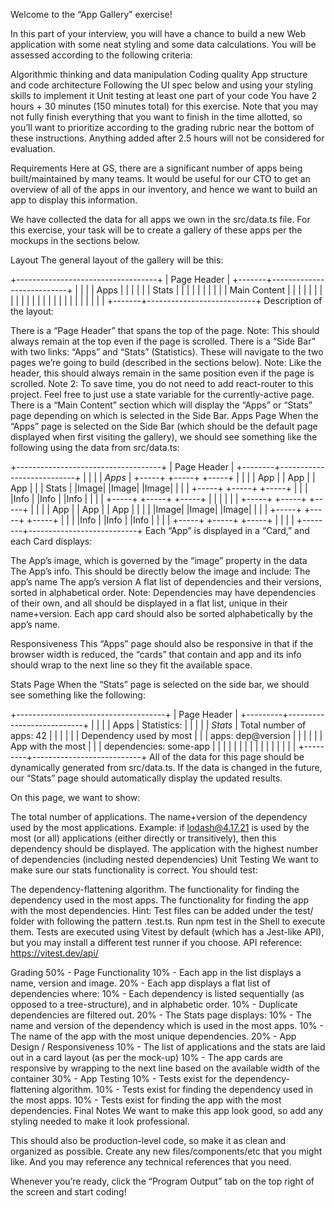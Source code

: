 Welcome to the “App Gallery” exercise!

In this part of your interview, you will have a chance to build a new Web application with some neat styling and some data calculations. You will be assessed according to the following criteria:

Algorithmic thinking and data manipulation
Coding quality
App structure and code architecture
Following the UI spec below and using your styling skills to implement it
Unit testing at least one part of your code
You have 2 hours + 30 minutes (150 minutes total) for this exercise. Note that you may not fully finish everything that you want to finish in the time allotted, so you’ll want to prioritize according to the grading rubric near the bottom of these instructions. Anything added after 2.5 hours will not be considered for evaluation.

Requirements
Here at GS, there are a significant number of apps being built/maintained by many teams. It would be useful for our CTO to get an overview of all of the apps in our inventory, and hence we want to build an app to display this information.

We have collected the data for all apps we own in the src/data.ts file. For this exercise, your task will be to create a gallery of these apps per the mockups in the sections below.

Layout
The general layout of the gallery will be this:

+-----------------------------------+
|            Page Header            |
+-------+---------------------------+
|       |                           |
| Apps  |                           |
|       |                           |
| Stats |                           |
|       |                           |
|       |                           |
|       |       Main Content        |
|       |                           |
|       |                           |
|       |                           |
|       |                           |
|       |                           |
|       |                           |
|       |                           |
|       |                           |
+-------+---------------------------+
Description of the layout:

There is a “Page Header” that spans the top of the page.
Note: This should always remain at the top even if the page is scrolled.
There is a “Side Bar” with two links: “Apps” and “Stats” (Statistics). These will navigate to the two pages we’re going to build (described in the sections below).
Note: Like the header, this should always remain in the same position even if the page is scrolled.
Note 2: To save time, you do not need to add react-router to this project. Feel free to just use a state variable for the currently-active page.
There is a “Main Content” section which will display the “Apps” or “Stats” page depending on which is selected in the Side Bar.
Apps Page
When the “Apps” page is selected on the Side Bar (which should be the default page displayed when first visiting the gallery), we should see something like the following using the data from src/data.ts:

+------------------------------------+
|            Page Header             |
+--------+---------------------------+
|        |                           |
| *Apps* | +-----+  +-----+  +-----+ |
|        | | App |  | App |  | App | |
| Stats  | |Image|  |Image|  |Image| |
|        | +-----+  +-----+  +-----+ |
|        | |Info |  |Info |  |Info | |
|        | +-----+  +-----+  +-----+ |
|        |                           |
|        | +-----+  +-----+  +-----+ |
|        | | App |  | App |  | App | |
|        | |Image|  |Image|  |Image| |
|        | +-----+  +-----+  +-----+ |
|        | |Info |  |Info |  |Info | |
|        | +-----+  +-----+  +-----+ |
|        |                           |
+--------+---------------------------+
Each “App” is displayed in a “Card,” and each Card displays:

The App’s image, which is governed by the “image” property in the data
The App’s info. This should be directly below the image and include:
The app’s name
The app’s version
A flat list of dependencies and their versions, sorted in alphabetical order.
Note: Dependencies may have dependencies of their own, and all should be displayed in a flat list, unique in their name+version.
Each app card should also be sorted alphabetically by the app’s name.

Responsiveness
This “Apps” page should also be responsive in that if the browser width is reduced, the “cards” that contain and app and its info should wrap to the next line so they fit the available space.

Stats Page
When the “Stats” page is selected on the side bar, we should see something like the following:

+-------------------------------------+
|             Page Header             |
+---------+---------------------------+
|         |                           |
| Apps    | Statistics:               |
|         |                           |
| *Stats* |  Total number of apps: 42 |
|         |                           |
|         |  Dependency used by most  |
|         |    apps: dep@version      |
|         |                           |
|         |  App with the most        |
|         |    dependencies: some-app |
|         |                           |
|         |                           |
|         |                           |
|         |                           |
|         |                           |
+---------+---------------------------+
All of the data for this page should be dynamically generated from src/data.ts. If the data is changed in the future, our “Stats” page should automatically display the updated results.

On this page, we want to show:

The total number of applications.
The name+version of the dependency used by the most applications. Example: if lodash@4.17.21 is used by the most (or all) applications (either directly or transitively), then this dependency should be displayed.
The application with the highest number of dependencies (including nested dependencies)
Unit Testing
We want to make sure our stats functionality is correct. You should test:

The dependency-flattening algorithm.
The functionality for finding the dependency used in the most apps.
The functionality for finding the app with the most dependencies.
Hint: Test files can be added under the test/ folder with following the pattern <name>.test.ts. Run npm test in the Shell to execute them. Tests are executed using Vitest by default (which has a Jest-like API), but you may install a different test runner if you choose. API reference: https://vitest.dev/api/

Grading
50% - Page Functionality
10% - Each app in the list displays a name, version and image.
20% - Each app displays a flat list of dependencies where:
10% - Each dependency is listed sequentially (as opposed to a tree-structure), and in alphabetic order.
10% - Duplicate dependencies are filtered out.
20% - The Stats page displays:
10% - The name and version of the dependency which is used in the most apps.
10% - The name of the app with the most unique dependencies.
20% - App Design / Responsiveness
10% - The list of applications and the stats are laid out in a card layout (as per the mock-up)
10% - The app cards are responsive by wrapping to the next line based on the available width of the container
30% - App Testing
10% - Tests exist for the dependency-flattening algorithm.
10% - Tests exist for finding the dependency used in the most apps.
10% - Tests exist for finding the app with the most dependencies.
Final Notes
We want to make this app look good, so add any styling needed to make it look professional.

This should also be production-level code, so make it as clean and organized as possible. Create any new files/components/etc that you might like. And you may reference any technical references that you need.

Whenever you’re ready, click the “Program Output” tab on the top right of the screen and start coding!

